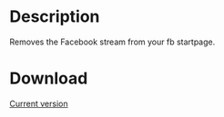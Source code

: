 Description
===========

Removes the Facebook stream from your fb startpage.


Download
========

[Current version](https://github.com/jsosulski/FacebookNoStream/blob/master/FacebookNoStream.crx?raw=true)
